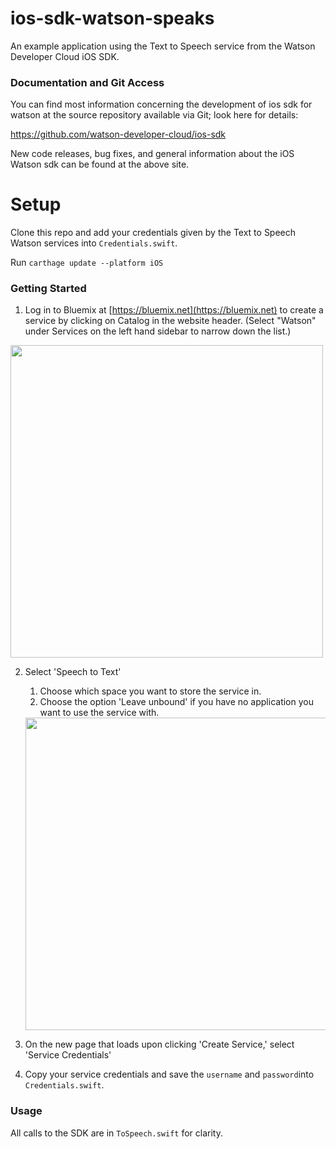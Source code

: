 # ios-sdk-watson-speaks
An example application using the Text to Speech service from the Watson
Developer Cloud iOS SDK.


### Documentation and Git Access

You can find most information concerning the development of ios sdk for watson
at the source repository available via Git; look here for details:

https://github.com/watson-developer-cloud/ios-sdk

New code releases, bug fixes, and general information about the iOS Watson sdk
can be found at the above site.

# Setup

Clone this repo and add your credentials given by the Text to Speech Watson
services into `Credentials.swift`.

Run ```carthage update --platform iOS```

### Getting Started

1. Log in to Bluemix at [https://bluemix.net](https://bluemix.net) to create a
service by clicking on Catalog in the website header. (Select "Watson" under
Services on the left hand sidebar to narrow down the list.)

<img src="http://i.imgur.com/tmlSKCE.png" width="500">

2. Select 'Speech to Text'
    1. Choose which space you want to store the service in.
    2. Choose the option 'Leave unbound' if you have no application you want to
      use the service with.

    <img src="http://i.imgur.com/Dpa4oXt.png" width="500">

3. On the new page that loads upon clicking 'Create Service,' select 'Service
Credentials'
4. Copy your service credentials and save the `username` and `password`into
`Credentials.swift`.

### Usage

All calls to the SDK are in `ToSpeech.swift` for clarity.
